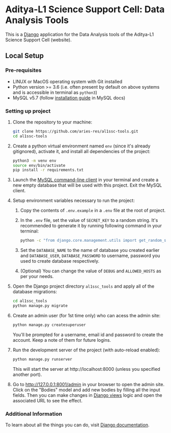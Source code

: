 # Aditya-L1 Science Support Cell: Data Analysis Tools

This is a [Django](https://www.djangoproject.com/) application for the Data Analysis tools of the Aditya-L1 Science Support Cell (website).

## Local Setup

### Pre-requisites

- LINUX or MacOS operating system with Git installed
- Python version >= 3.6 (i.e. often present by default on above systems and is accessible in terminal as `python3`)
- MySQL v5.7 (follow [installation guide](https://dev.mysql.com/doc/mysql-installation-excerpt/5.7/en/) in MySQL docs)

### Setting up project

1. Clone the repository to your machine:

   ```bash
   git clone https://github.com/aries-res/al1ssc-tools.git
   cd al1ssc-tools

   ```

2. Create a python virtual environment named `env` (since it's already gitignored), activate it, and install all dependencies of the project:

   ```bash
   python3 -m venv env
   source env/bin/activate
   pip install -r requirements.txt
   ```

3. Launch the [MySQL command-line client](https://dev.mysql.com/doc/refman/5.7/en/mysql.html) in your terminal and create a new empty database that will be used with this project. Exit the MySQL client.

4. Setup environment variables necessary to run the project:

   1. Copy the contents of `.env.example` in a `.env` file at the root of project.

   2. In the `.env` file, set the value of `SECRET_KEY` to a random string. It's recommended to generate it by running following command in your terminal:

      ```bash
      python -c "from django.core.management.utils import get_random_secret_key; print(get_random_secret_key())"
      ```

   3. Set the `DATABASE_NAME` to the name of database you created earlier and `DATABASE_USER`, `DATABASE_PASSWORD` to username, password you used to create database respectively.

   4. (Optional) You can change the value of `DEBUG` and `ALLOWED_HOSTS` as per your needs.

5. Open the Django project directory `al1ssc_tools` and apply all of the database migrations:

   ```bash
   cd al1ssc_tools
   python manage.py migrate
   ```

6. Create an admin user (for 1st time only) who can acess the admin site:

   ```bash
   python manage.py createsuperuser
   ```

   You'll be prompted for a username, email id and password to create the account. Keep a note of them for future logins.

7. Run the development server of the project (with auto-reload enabled):

   ```bash
   python manage.py runserver
   ```

   This will start the server at http://localhost:8000 (unless you specified another port).

8. Go to http://127.0.0.1:8001/admin in your browser to open the admin site. Click on the "Bodies" model and add new bodies by filling all the input fields. Then you can make changes in [Django views](https://docs.djangoproject.com/en/3.2/topics/http/views/) logic and open the associated URL to see the effect.

### Additional Information

To learn about all the things you can do, visit [Django documentation](https://docs.djangoproject.com/en/3.2/).

<!-- TODO:
List the API routes possible
Making client-side affecting changes
 -->
